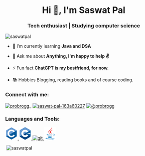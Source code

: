 <h1 align="center">Hi 👋, I'm Saswat Pal</h1>
<h3 align="center">Tech enthusiast | Studying computer science</h3>

<p align="left"> <img src="https://komarev.com/ghpvc/?username=saswatpal&label=Profile%20views&color=0e75b6&style=flat" alt="saswatpal" /> </p>

- 🌱 I’m currently learning **Java and DSA**

- 💬 Ask me about **Anything, I'm happy to help ✌️**

- ⚡ Fun fact **ChatGPT is my bestfriend, for now.**

-  📚 Hobbies Blogging, reading books and of course coding.

<h3 align="left">Connect with me:</h3>
<p align="left">
<a href="https://twitter.com/probrogg_" target="blank"><img align="center" src="https://raw.githubusercontent.com/rahuldkjain/github-profile-readme-generator/master/src/images/icons/Social/twitter.svg" alt="probrogg_" height="30" width="40" /></a>
<a href="https://linkedin.com/in/saswat-pal-163a60227" target="blank"><img align="center" src="https://raw.githubusercontent.com/rahuldkjain/github-profile-readme-generator/master/src/images/icons/Social/linked-in-alt.svg" alt="saswat-pal-163a60227" height="30" width="40" /></a>
<a href="https://hashnode.com/@probrogg" target="blank"><img align="center" src="https://raw.githubusercontent.com/rahuldkjain/github-profile-readme-generator/master/src/images/icons/Social/hashnode.svg" alt="@probrogg" height="30" width="40" /></a>
</p>

<h3 align="left">Languages and Tools:</h3>
<p align="left"> <a href="https://www.cprogramming.com/" target="_blank" rel="noreferrer"> <img src="https://raw.githubusercontent.com/devicons/devicon/master/icons/c/c-original.svg" alt="c" width="40" height="40"/> </a> <a href="https://www.w3schools.com/cpp/" target="_blank" rel="noreferrer"> <img src="https://raw.githubusercontent.com/devicons/devicon/master/icons/cplusplus/cplusplus-original.svg" alt="cplusplus" width="40" height="40"/> </a> <a href="https://git-scm.com/" target="_blank" rel="noreferrer"> <img src="https://www.vectorlogo.zone/logos/git-scm/git-scm-icon.svg" alt="git" width="40" height="40"/> </a> <a href="https://www.java.com" target="_blank" rel="noreferrer"> <img src="https://raw.githubusercontent.com/devicons/devicon/master/icons/java/java-original.svg" alt="java" width="40" height="40"/> </a> </p>

<p>&nbsp;<img align="center" src="https://github-readme-stats.vercel.app/api?username=saswatpal&show_icons=true&locale=en" alt="saswatpal" /></p>
